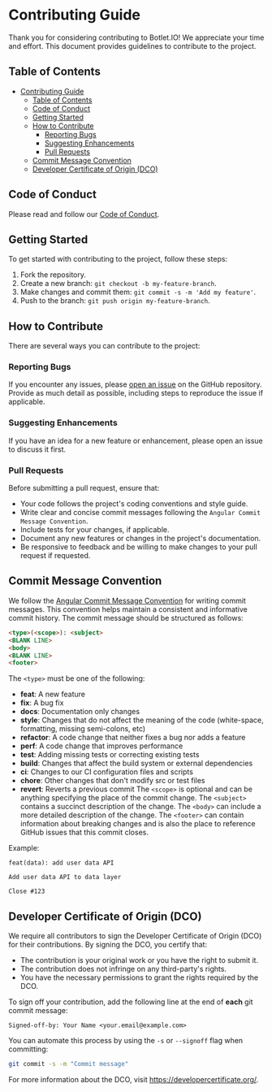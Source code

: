 # Contributing Guide

Thank you for considering contributing to Botlet.IO! We appreciate your time and effort. This document provides guidelines to contribute to the project.

## Table of Contents

- [Contributing Guide](#contributing-guide)
  - [Table of Contents](#table-of-contents)
  - [Code of Conduct](#code-of-conduct)
  - [Getting Started](#getting-started)
  - [How to Contribute](#how-to-contribute)
    - [Reporting Bugs](#reporting-bugs)
    - [Suggesting Enhancements](#suggesting-enhancements)
    - [Pull Requests](#pull-requests)
  - [Commit Message Convention](#commit-message-convention)
  - [Developer Certificate of Origin (DCO)](#developer-certificate-of-origin-dco)

## Code of Conduct

Please read and follow our [Code of Conduct](CODE_OF_CONDUCT.md).

## Getting Started

To get started with contributing to the project, follow these steps:

1. Fork the repository.
2. Create a new branch: `git checkout -b my-feature-branch`.
3. Make changes and commit them: `git commit -s -m 'Add my feature'`.
4. Push to the branch: `git push origin my-feature-branch`.

## How to Contribute

There are several ways you can contribute to the project:

### Reporting Bugs

If you encounter any issues, please [open an issue](https://github.com/botlet-io/botlet-api/issues) on the GitHub repository. Provide as much detail as possible, including steps to reproduce the issue if applicable.

### Suggesting Enhancements

If you have an idea for a new feature or enhancement, please open an issue to discuss it first.

### Pull Requests

Before submitting a pull request, ensure that:

- Your code follows the project's coding conventions and style guide.
- Write clear and concise commit messages following the `Angular Commit Message Convention`.
- Include tests for your changes, if applicable.
- Document any new features or changes in the project's documentation.
- Be responsive to feedback and be willing to make changes to your pull request if requested.

## Commit Message Convention

We follow the [Angular Commit Message Convention](https://github.com/angular/angular/blob/master/CONTRIBUTING.md#commit) for writing commit messages. This convention helps maintain a consistent and informative commit history.
The commit message should be structured as follows:

```html
<type>(<scope>): <subject>
<BLANK LINE>
<body>
<BLANK LINE>
<footer>
```

The `<type>` must be one of the following:

- **feat**: A new feature
- **fix**: A bug fix
- **docs**: Documentation only changes
- **style**: Changes that do not affect the meaning of the code (white-space, formatting, missing semi-colons, etc)
- **refactor**: A code change that neither fixes a bug nor adds a feature
- **perf**: A code change that improves performance
- **test**: Adding missing tests or correcting existing tests
- **build**: Changes that affect the build system or external dependencies
- **ci**: Changes to our CI configuration files and scripts
- **chore**: Other changes that don't modify src or test files
- **revert**: Reverts a previous commit
The `<scope>` is optional and can be anything specifying the place of the commit change.
The `<subject>` contains a succinct description of the change.
The `<body>` can include a more detailed description of the change.
The `<footer>` can contain information about breaking changes and is also the place to reference GitHub issues that this commit closes.

Example:

```text
feat(data): add user data API

Add user data API to data layer

Close #123
```

## Developer Certificate of Origin (DCO)

We require all contributors to sign the Developer Certificate of Origin (DCO) for their contributions. By signing the DCO, you certify that:

- The contribution is your original work or you have the right to submit it.
- The contribution does not infringe on any third-party's rights.
- You have the necessary permissions to grant the rights required by the DCO.

To sign off your contribution, add the following line at the end of **each** git commit message:

```text
Signed-off-by: Your Name <your.email@example.com>
```

You can automate this process by using the `-s` or `--signoff` flag when committing:

```bash
git commit -s -m "Commit message"
```

For more information about the DCO, visit <https://developercertificate.org/>.
